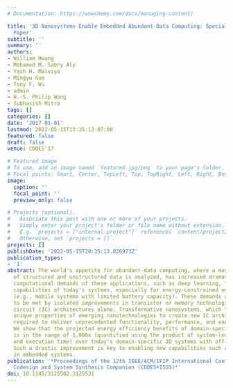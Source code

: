```yaml
---
# Documentation: https://wowchemy.com/docs/managing-content/

title: '3D Nanosystems Enable Embedded Abundant-Data Computing: Special Session
  Paper'
subtitle: ''
summary: ''
authors:
- William Hwang
- Mohamed M. Sabry Aly
- Yash H. Malviya
- Mingyu Gao
- Tony F. Wu
- admin
- H.-S. Philip Wong
- Subhasish Mitra
tags: []
categories: []
date: '2017-01-01'
lastmod: 2022-05-15T13:35:13-07:00
featured: false
draft: false
venue: CODES'17

# Featured image
# To use, add an image named `featured.jpg/png` to your page's folder.
# Focal points: Smart, Center, TopLeft, Top, TopRight, Left, Right, BottomLeft, Bottom, BottomRight.
image:
  caption: ''
  focal_point: ''
  preview_only: false

# Projects (optional).
#   Associate this post with one or more of your projects.
#   Simply enter your project's folder or file name without extension.
#   E.g. `projects = ["internal-project"]` references `content/project/deep-learning/index.md`.
#   Otherwise, set `projects = []`.
projects: []
publishDate: '2022-05-15T20:35:13.026973Z'
publication_types:
- '1'
abstract: The world's appetite for abundant-data computing, where a massive amount
  of structured and unstructured data is analyzed, has increased dramatically. The
  computational demands of these applications, such as deep learning, far exceed the
  capabilities of today's systems, especially for energy-constrained embedded systems
  (e.g., mobile systems with limited battery capacity). These demands are unlikely
  to be met by isolated improvements in transistor or memory technologies, or integrated
  circuit (IC) architectures alone. Transformative nanosystems, which leverage the
  unique properties of emerging nanotechnologies to create new IC architectures, are
  required to deliver unprecedented functionality, performance, and energy efficiency.
  We show that the projected energy efficiency benefits of domain-specific 3D nanosystems
  is in the range of 1,000x (quantified using the product of system-level energy consumption
  and execution time) over today's domain-specific 2D systems with off-chip DRAM.
  Such a drastic improvement is key to enabling new capabilities such as deep learning
  in embedded systems.
publication: '*Proceedings of the 12th IEEE/ACM/IFIP International Conference on Hardware/Software
  Codesign and System Synthesis Companion (CODES+ISSS)*'
doi: 10.1145/3125502.3125531
---
```

